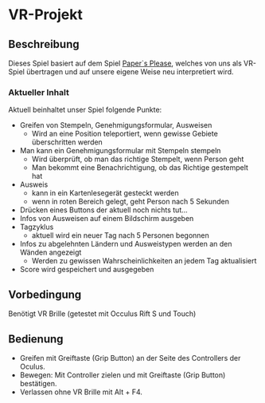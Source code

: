# VR-Projekt

## Beschreibung

Dieses Spiel basiert auf dem Spiel [Paper`s Please](https://store.steampowered.com/app/239030/Papers_Please/ "Steamseite"), welches von uns als VR-Spiel übertragen und auf unsere eigene Weise neu interpretiert wird.

### Aktueller Inhalt

Aktuell beinhaltet unser Spiel folgende Punkte:

- Greifen von Stempeln, Genehmigungsformular, Ausweisen
    - Wird an eine Position teleportiert, wenn gewisse Gebiete überschritten werden
- Man kann ein Genehmigungsformular mit Stempeln stempeln
    - Wird überprüft, ob man das richtige Stempelt, wenn Person geht
    - Man bekommt eine Benachrichtigung, ob das Richtige gestempelt hat
- Ausweis
    - kann in ein Kartenlesegerät gesteckt werden
    - wenn in roten Bereich gelegt, geht Person nach 5 Sekunden
- Drücken eines Buttons der aktuell noch nichts tut...
- Infos von Ausweisen auf einem Bildschirm ausgeben
- Tagzyklus
    - aktuell wird ein neuer Tag nach 5 Personen begonnen
- Infos zu abgelehnten Ländern und Ausweistypen werden an den Wänden angezeigt
    - Werden zu gewissen Wahrscheinlichkeiten an jedem Tag aktualisiert
- Score wird gespeichert und ausgegeben

## Vorbedingung

Benötigt VR Brille (getestet mit Occulus Rift S und Touch)

## Bedienung

- Greifen mit Greiftaste (Grip Button) an der Seite des Controllers der Oculus.
- Bewegen: Mit Controller zielen und mit Greiftaste (Grip Button) bestätigen.
- Verlassen ohne VR Brille mit Alt + F4.